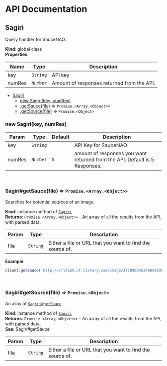 # API Documentation

<a name="Sagiri"></a>

## Sagiri
Query handler for SauceNAO.

**Kind**: global class  
**Properties**

| Name | Type | Description |
| --- | --- | --- |
| key | <code>String</code> | API key |
| numRes | <code>Number</code> | Amount of responses returned from the API. |


* [Sagiri](#Sagiri)
    * [new Sagiri(key, numRes)](#new_Sagiri_new)
    * [.getSauce(file)](#Sagiri+getSauce) ⇒ <code>Promise.&lt;Array.&lt;Object&gt;&gt;</code>
    * [.getSource(file)](#Sagiri+getSource) ⇒ <code>Promise.&lt;Object&gt;</code>

<a name="new_Sagiri_new"></a>

### new Sagiri(key, numRes)

| Param | Type | Default | Description |
| --- | --- | --- | --- |
| key | <code>String</code> |  | API Key for SauceNAO |
| numRes | <code>Number</code> | <code>5</code> | amount of responses you want returned from the API. Default is 5 Responses. |

<br>
<a name="Sagiri+getSauce"></a>

### Sagiri#getSauce(file) ⇒ <code>Promise.&lt;Array.&lt;Object&gt;&gt;</code>
Searches for potential sources of an image.

**Kind**: instance method of [<code>Sagiri</code>](#Sagiri)  
**Returns**: <code>Promise.&lt;Array.&lt;Object&gt;&gt;</code> - An array of all the results from the API, with parsed data.  

| Param | Type | Description |
| --- | --- | --- |
| file | <code>String</code> | Either a file or URL that you want to find the source of. |

**Example**  
```js
client.getSauce('http://cfile29.uf.tistory.com/image/277D9B3453F9D9283659F4').then(console.log);
```

<br>
<a name="Sagiri+getSource"></a>

### Sagiri#getSource(file) ⇒ <code>Promise.&lt;Object&gt;</code>
An alias of [<code>Sagiri#getSauce</code>](#Sagiri+getSauce)

**Kind**: instance method of [<code>Sagiri</code>](#Sagiri)  
**Returns**: <code>Promise.&lt;Array.&lt;Object&gt;&gt;</code> - An array of all the results from the API, with parsed data.  
**See**: Sagiri#getSauce  

| Param | Type | Description |
| --- | --- | --- |
| file | <code>String</code> | Either a file or URL that you want to find the source of. |

